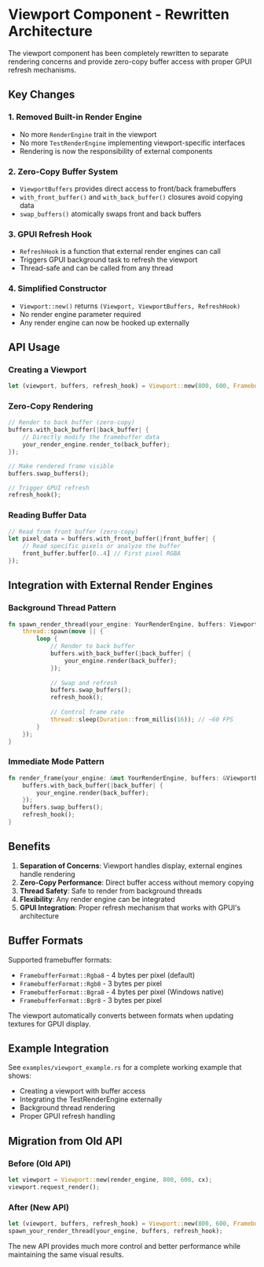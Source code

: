 # Viewport Component - Rewritten Architecture

The viewport component has been completely rewritten to separate rendering concerns and provide zero-copy buffer access with proper GPUI refresh mechanisms.

## Key Changes

### 1. Removed Built-in Render Engine
- No more `RenderEngine` trait in the viewport
- No more `TestRenderEngine` implementing viewport-specific interfaces
- Rendering is now the responsibility of external components

### 2. Zero-Copy Buffer System
- `ViewportBuffers` provides direct access to front/back framebuffers
- `with_front_buffer()` and `with_back_buffer()` closures avoid copying data
- `swap_buffers()` atomically swaps front and back buffers

### 3. GPUI Refresh Hook
- `RefreshHook` is a function that external render engines can call
- Triggers GPUI background task to refresh the viewport
- Thread-safe and can be called from any thread

### 4. Simplified Constructor
- `Viewport::new()` returns `(Viewport, ViewportBuffers, RefreshHook)`
- No render engine parameter required
- Any render engine can now be hooked up externally

## API Usage

### Creating a Viewport
```rust
let (viewport, buffers, refresh_hook) = Viewport::new(800, 600, FramebufferFormat::Rgba8, cx);
```

### Zero-Copy Rendering
```rust
// Render to back buffer (zero-copy)
buffers.with_back_buffer(|back_buffer| {
    // Directly modify the framebuffer data
    your_render_engine.render_to(back_buffer);
});

// Make rendered frame visible
buffers.swap_buffers();

// Trigger GPUI refresh
refresh_hook();
```

### Reading Buffer Data
```rust
// Read from front buffer (zero-copy)
let pixel_data = buffers.with_front_buffer(|front_buffer| {
    // Read specific pixels or analyze the buffer
    front_buffer.buffer[0..4] // First pixel RGBA
});
```

## Integration with External Render Engines

### Background Thread Pattern
```rust
fn spawn_render_thread(your_engine: YourRenderEngine, buffers: ViewportBuffers, refresh_hook: RefreshHook) {
    thread::spawn(move || {
        loop {
            // Render to back buffer
            buffers.with_back_buffer(|back_buffer| {
                your_engine.render(back_buffer);
            });
            
            // Swap and refresh
            buffers.swap_buffers();
            refresh_hook();
            
            // Control frame rate
            thread::sleep(Duration::from_millis(16)); // ~60 FPS
        }
    });
}
```

### Immediate Mode Pattern
```rust
fn render_frame(your_engine: &mut YourRenderEngine, buffers: &ViewportBuffers, refresh_hook: &RefreshHook) {
    buffers.with_back_buffer(|back_buffer| {
        your_engine.render(back_buffer);
    });
    buffers.swap_buffers();
    refresh_hook();
}
```

## Benefits

1. **Separation of Concerns**: Viewport handles display, external engines handle rendering
2. **Zero-Copy Performance**: Direct buffer access without memory copying
3. **Thread Safety**: Safe to render from background threads
4. **Flexibility**: Any render engine can be integrated
5. **GPUI Integration**: Proper refresh mechanism that works with GPUI's architecture

## Buffer Formats

Supported framebuffer formats:
- `FramebufferFormat::Rgba8` - 4 bytes per pixel (default)
- `FramebufferFormat::Rgb8` - 3 bytes per pixel
- `FramebufferFormat::Bgra8` - 4 bytes per pixel (Windows native)
- `FramebufferFormat::Bgr8` - 3 bytes per pixel

The viewport automatically converts between formats when updating textures for GPUI display.

## Example Integration

See `examples/viewport_example.rs` for a complete working example that shows:
- Creating a viewport with buffer access
- Integrating the TestRenderEngine externally
- Background thread rendering
- Proper GPUI refresh handling

## Migration from Old API

### Before (Old API)
```rust
let viewport = Viewport::new(render_engine, 800, 600, cx);
viewport.request_render();
```

### After (New API)
```rust
let (viewport, buffers, refresh_hook) = Viewport::new(800, 600, FramebufferFormat::Rgba8, cx);
spawn_your_render_thread(your_engine, buffers, refresh_hook);
```

The new API provides much more control and better performance while maintaining the same visual results.
